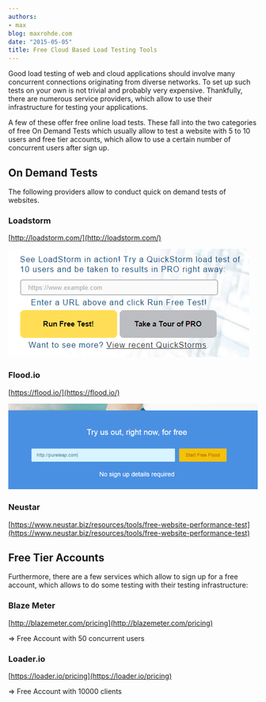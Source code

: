 ```yaml
---
authors:
- max
blog: maxrohde.com
date: "2015-05-05"
title: Free Cloud Based Load Testing Tools
---
```


Good load testing of web and cloud applications should involve many concurrent connections originating from diverse networks. To set up such tests on your own is not trivial and probably very expensive. Thankfully, there are numerous service providers, which allow to use their infrastructure for testing your applications.

A few of these offer free online load tests. These fall into the two categories of free On Demand Tests which usually allow to test a website with 5 to 10 users and free tier accounts, which allow to use a certain number of concurrent users after sign up.

## On Demand Tests

The following providers allow to conduct quick on demand tests of websites.

### Loadstorm

[http://loadstorm.com/](http://loadstorm.com/)

![](images/050515_2158_freecloudba1.png)

### Flood.io

[https://flood.io/](https://flood.io/)

![](images/050515_2158_freecloudba2.png)

### Neustar

[https://www.neustar.biz/resources/tools/free-website-performance-test](https://www.neustar.biz/resources/tools/free-website-performance-test)

## Free Tier Accounts

Furthermore, there are a few services which allow to sign up for a free account, which allows to do some testing with their testing infrastructure:

### Blaze Meter

[http://blazemeter.com/pricing](http://blazemeter.com/pricing)

\=> Free Account with 50 concurrent users

### Loader.io

[https://loader.io/pricing](https://loader.io/pricing)

\=> Free Account with 10000 clients
